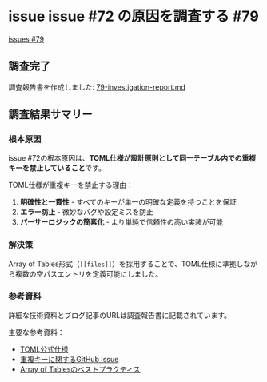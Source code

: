 # issue issue #72 の原因を調査する #79
[issues #79](https://github.com/cat2151/cat-file-watcher/issues/79)

## 調査完了

調査報告書を作成しました: [79-investigation-report.md](./79-investigation-report.md)

## 調査結果サマリー

### 根本原因

issue #72の根本原因は、**TOML仕様が設計原則として同一テーブル内での重複キーを禁止していること**です。

TOML仕様が重複キーを禁止する理由：
1. **明確性と一貫性** - すべてのキーが単一の明確な定義を持つことを保証
2. **エラー防止** - 微妙なバグや設定ミスを防止
3. **パーサーロジックの簡素化** - より単純で信頼性の高い実装が可能

### 解決策

Array of Tables形式（`[[files]]`）を採用することで、TOML仕様に準拠しながら複数の空パスエントリを定義可能にしました。

### 参考資料

詳細な技術資料とブログ記事のURLは調査報告書に記載されています。

主要な参考資料：
- [TOML公式仕様](https://toml.io/en/)
- [重複キーに関するGitHub Issue](https://github.com/toml-lang/toml/issues/599)
- [Array of Tablesのベストプラクティス](https://softaai.com/simplifying-arrays-of-tables-in-toml/)

